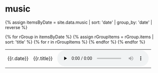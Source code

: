 # music
{% assign itemsByDate = site.data.music | sort: 'date' | group_by: 'date' | reverse %}

<table>
    {% for rGroup in itemsByDate %}
        {% assign rGroupItems = rGroup.items | sort: 'title' %}
        {% for r in rGroupItems %}
            <tr>
                <td>{{r.date}}</td>
                <td>
                    {{r.title}}
                </td>
                <td>
                    <audio src="{{site.url}}/recordings/{{r.path}}" controls controlsList="nodownload" preload="none" />
                </td>
            </tr>
        {% endfor %}
    {% endfor %}
</table>
